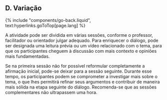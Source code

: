 ## D. Variação
{% include "components/go-back.liquid", text:hyperlinks.goToTop[page.lang] %}

A atividade pode ser dividida em várias sessões, conforme o professor, facilitador ou orientador julgar adequado. Para enriquecer o diálogo, pode ser designada uma leitura prévia ou um vídeo relacionado com o tema, para que os participantes cheguem à discussão com mais contexto e opiniões mais fundamentadas.

Se na primeira sessão não for possível reformular completamente a afirmação inicial, pode-se deixar para a sessão seguinte. Durante esse tempo, os participantes podem se comprometer a investigar mais sobre o tema, o que lhes permitirá refinar seus argumentos e contribuir de maneira mais sólida na etapa seguinte do diálogo. Recomenda-se que as sessões complementares não ultrapassem uma hora.

